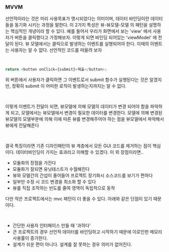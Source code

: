 
### MVVM

<p>선언적이라는 것은 미리 사용목표가 명시되었다는 의미이며, 데이터 바인딩이란 데이터들을 동기화 시키는 과정을 말한다. 이 2가지 특성은 뷰-뷰모델-모델 의 패턴을 설명하는 핵심적인 개녕이라 할 수 있다. 예를 들어서 우리가 화면에서 보는 'view' 에서 사용자가 버튼을 클릭했다고 가정해보자. 이렇게 되면 바인딩 되어있는 'viewModel' 에 전달이 된다. 뷰 모델에서는 클릭으로 발생하는 이벤트를 실행되어야 한다. 이때의 이벤트는 사용자는 알 수 없다. 선언적인 코드를 떠올려 보자</p><br />

```js
return <button onClick={submit}>제출</button>;
```

<p>위 버튼에서 사용자가 클릭하면 그 이벤트로서 submit 함수가 실행된다는 것은 알겠지만, 정확히 submit 이 어떠한 로직이 발생하는지까지는 알 수 없다.</p><br />

<p>이렇게 이벤트가 전달이 되면, 뷰모델에 의해 모델의 데이터가 변경 되어야 함을 파악하게 되고, 모델에서는 뷰모델에서 변경이 필요한 데이터를 변경한다. 모델에 의해 변경된 뷰모델의 모델부분에 의해 이에 따른 뷰를 변경해주어야 하는 점을 뷰모델에서 파악해서 뷰에게 전달해준다</p><br />

<p>결국 특징이라면 기존 디자인패턴의 뷰 계층에서 모든 GUI 코드를 제거하는 점이 핵심이다. 데이터바인딩이 가지는 효과라고 이해할 수 있겠다. 이 외 장점이라면..</p>

- 모듈화의 장점을 가진다
- 모듈화가 잘되면 유닛테스트가 수월해진다
- 뷰와 모델간의 간섭이 줄어들어 프로젝트 장기화시 소스코드를 보기가 편하다
- 일부만 수정 시 코드 변경을 최소화 할 수 있다
- 뷰를 직접 조작하는 빈도를 줄여 영역이 독립적으로 동작

<p>다만 작은 프로젝트에서는 mvc 패턴이 더 좋을 수 있다. 아래와 같은 단점이 있기 때문이다.</p><br />

- 간단한 사용자 인터페이스 만들 때 '과하다'
- 큰 프로젝트의 경우 선언적 데이터를 바인딩하고 시작하기 때문에 이로인한 메모리 사용률이 증가한다.
- 설계가 쉬운 편이 아니다. 설계를 잘 못하는 경우 의미가 없어진다.
